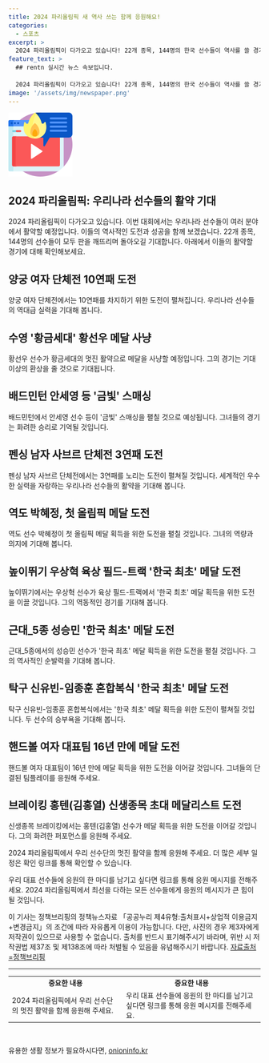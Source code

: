 ```yaml
---
title: 2024 파리올림픽 새 역사 쓰는 함께 응원해요!
categories:
  - 스포츠
excerpt: >
  2024 파리올림픽이 다가오고 있습니다! 22개 종목, 144명의 한국 선수들이 역사를 쓸 경기들이 준비되어 있습니다. 양궁 여자 단체전 10연패 도전, 황선우의 황금 메달 사냥, 안세영의 금빛 스매싱 등 기대되는 많은 이목 집중 경기들이 준비되어 있습니다. 이들을 응원하는 것을 잊지 마세요! 또한 선수단에 응원의 한마디 남기는 것을 잊지 말아주세요. 이 기사는 공공누리의 조건에 의해 자유롭게 이용이 가능하며, 출처를 반드시 표기해주세요.
feature_text: >
  ## rentn 실시간 뉴스 속보입니다.

  2024 파리올림픽이 다가오고 있습니다! 22개 종목, 144명의 한국 선수들이 역사를 쓸 경기들이 준비되어 있습니다. 양궁 여자 단체전 10연패 도전, 황선우의 황금 메달 사냥, 안세영의 금빛 스매싱 등 기대되는 많은 이목 집중 경기들이 준비되어 있습니다. 이들을 응원하는 것을 잊지 마세요! 또한 선수단에 응원의 한마디 남기는 것을 잊지 말아주세요. 이 기사는 공공누리의 조건에 의해 자유롭게 이용이 가능하며, 출처를 반드시 표기해주세요.
image: '/assets/img/newspaper.png'
---
```


<p><img src="/assets/img/news.png" alt="rentncar 속보" /></p>

<h2>2024 파리올림픽: 우리나라 선수들의 활약 기대</h2>

<p data-ke-size="size16">2024 파리올림픽이 다가오고 있습니다. 이번 대회에서는 우리나라 선수들이 여러 분야에서 활약할 예정입니다. 이들의 역사적인 도전과 성공을 함께 보겠습니다. 22개 종목, 144명의 선수들이 모두 판을 깨뜨리며 돌아오길 기대합니다. 아래에서 이들의 활약할 경기에 대해 확인해보세요.</p>

<h2>양궁 여자 단체전 10연패 도전</h2>

<p data-ke-size="size16">양궁 여자 단체전에서는 10연패를 차지하기 위한 도전이 펼쳐집니다. 우리나라 선수들의 역대급 실력을 기대해 봅니다.</p>

<h2>수영 '황금세대' 황선우 메달 사냥</h2>

<p data-ke-size="size16">황선우 선수가 황금세대의 멋진 활약으로 메달을 사냥할 예정입니다. 그의 경기는 기대 이상의 환상을 줄 것으로 기대됩니다.</p>

<h2>배드민턴 안세영 등 '금빛' 스매싱</h2>

<p data-ke-size="size16">배드민턴에서 안세영 선수 등이 '금빛' 스매싱을 펼칠 것으로 예상됩니다. 그녀들의 경기는 화려한 승리로 기억될 것입니다.</p>

<h2>펜싱 남자 사브르 단체전 3연패 도전</h2>

<p data-ke-size="size16">펜싱 남자 사브르 단체전에서는 3연패를 노리는 도전이 펼쳐질 것입니다. 세계적인 우수한 실력을 자랑하는 우리나라 선수들의 활약을 기대해 봅니다.</p>

<h2>역도 박혜정, 첫 올림픽 메달 도전</h2>

<p data-ke-size="size16">역도 선수 박혜정이 첫 올림픽 메달 획득을 위한 도전을 펼칠 것입니다. 그녀의 역량과 의지에 기대해 봅니다.</p>

<h2>높이뛰기 우상혁 육상 필드-트랙 '한국 최초' 메달 도전</h2>

<p data-ke-size="size16">높이뛰기에서는 우상혁 선수가 육상 필드-트랙에서 '한국 최초' 메달 획득을 위한 도전을 이끌 것입니다. 그의 역동적인 경기를 기대해 봅니다.</p>

<h2>근대_5종 성승민 '한국 최초' 메달 도전</h2>

<p data-ke-size="size16">근대_5종에서의 성승민 선수가 '한국 최초' 메달 획득을 위한 도전을 펼칠 것입니다. 그의 역사적인 순발력을 기대해 봅니다.</p>

<h2>탁구 신유빈-임종훈 혼합복식 '한국 최초' 메달 도전</h2>

<p data-ke-size="size16">탁구 신유빈-임종훈 혼합복식에서는 '한국 최초' 메달 획득을 위한 도전이 펼쳐질 것입니다. 두 선수의 승부욕을 기대해 봅니다.</p>

<h2>핸드볼 여자 대표팀 16년 만에 메달 도전</h2>

<p data-ke-size="size16">핸드볼 여자 대표팀이 16년 만에 메달 획득을 위한 도전을 이어갈 것입니다. 그녀들의 단결된 팀플레이를 응원해 주세요.</p>

<h2>브레이킹 홍텐(김홍열) 신생종목 초대 메달리스트 도전</h2>

<p data-ke-size="size16">신생종목 브레이킹에서는 홍텐(김홍열) 선수가 메달 획득을 위한 도전을 이어갈 것입니다. 그의 화려한 퍼포먼스를 응원해 주세요.</p>

<p data-ke-size="size16">2024 파리올림픽에서 우리 선수단의 멋진 활약을 함께 응원해 주세요. 더 많은 세부 일정은 확인 링크를 통해 확인할 수 있습니다. </p>

<p data-ke-size="size16">우리 대표 선수들에 응원의 한 마디를 남기고 싶다면 링크를 통해 응원 메시지를 전해주세요. 2024 파리올림픽에서 최선을 다하는 모든 선수들에게 응원의 메시지가 큰 힘이 될 것입니다.</p>

<p data-ke-size="size16">이 기사는 정책브리핑의 정책뉴스자료 「공공누리 제4유형:출처표시+상업적 이용금지+변경금지」의 조건에 따라 자유롭게 이용이 가능합니다. 다만, 사진의 경우 제3자에게 저작권이 있으므로 사용할 수 없습니다. 출처를 반드시 표기해주시기 바라며, 위반 시 저작권법 제37조 및 제138조에 따라 처벌될 수 있음을 유념해주시기 바랍니다. <a href="https://www.korea.kr">자료출처=정책브리핑</a></p>

<hr>

<table>
  <tr>
    <td style="text-align: center; height: 17px;"><b>중요한 내용</b></td>
    <td style="text-align: center; height: 17px;"><b>중요한 내용</b></td>
  </tr>
  <tr>
    <td style="text-align: left;">2024 파리올림픽에서 우리 선수단의 멋진 활약을 함께 응원해 주세요.</td>
    <td style="text-align: left;">우리 대표 선수들에 응원의 한 마디를 남기고 싶다면 링크를 통해 응원 메시지를 전해주세요.</td>
  </tr>
</table>

<p data-ke-size="size16">&nbsp;</p>
유용한 생활 정보가 필요하시다면, <a href="https://onioninfo.kr" rel="dofollow">onioninfo.kr</a>


